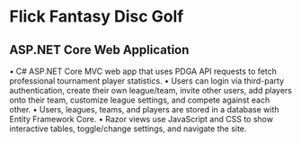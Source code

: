 # Flick Fantasy Disc Golf
## ASP.NET Core Web Application
•	C# ASP.NET Core MVC web app that uses PDGA API requests to fetch professional tournament player statistics.
•	Users can login via third-party authentication, create their own league/team, invite other users, add players onto their team, customize league settings, and compete against each other.
•	Users, leagues, teams, and players are stored in a database with Entity Framework Core.
•	Razor views use JavaScript and CSS to show interactive tables, toggle/change settings, and navigate the site.
